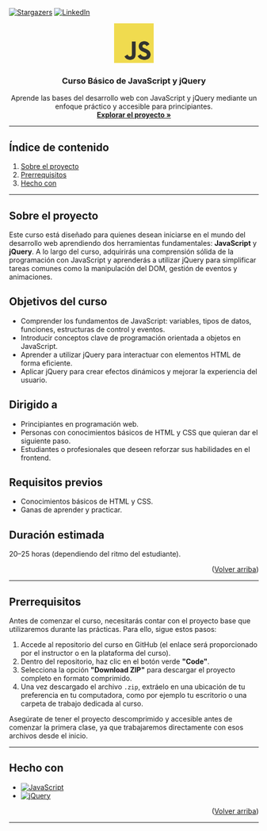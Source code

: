 <!-- Improved compatibility of back to top link -->
<a id="readme-top"></a>

<!-- SHIELDS -->
[![Stargazers][stars-shield]][stars-url]
[![LinkedIn][linkedin-shield]][linkedin-url]

<!-- LOGO -->
<div align="center">
  <a href="https://github.com/kxteuka/JAVASCRIPT-CURSO">
    <img src="/.imagenes/logo.png" alt="Logo" width="80" height="80">
  </a>

  <h3 align="center">Curso Básico de JavaScript y jQuery</h3>

  <p align="center">
    Aprende las bases del desarrollo web con JavaScript y jQuery mediante un enfoque práctico y accesible para principiantes.
    <br />
    <a href="https://github.com/kxteuka/JAVASCRIPT-CURSO"><strong>Explorar el proyecto »</strong></a>
  </p>
</div>

---

## Índice de contenido

<ol>
  <li><a href="#sobre-el-proyecto">Sobre el proyecto</a></li>
  <li><a href="#prerrequisitos">Prerrequisitos</a></li>
  <li><a href="#hecho-con">Hecho con</a></li>
</ol>

---

## Sobre el proyecto

Este curso está diseñado para quienes desean iniciarse en el mundo del desarrollo web aprendiendo dos herramientas fundamentales: **JavaScript** y **jQuery**. A lo largo del curso, adquirirás una comprensión sólida de la programación con JavaScript y aprenderás a utilizar jQuery para simplificar tareas comunes como la manipulación del DOM, gestión de eventos y animaciones.

## Objetivos del curso

- Comprender los fundamentos de JavaScript: variables, tipos de datos, funciones, estructuras de control y eventos.
- Introducir conceptos clave de programación orientada a objetos en JavaScript.
- Aprender a utilizar jQuery para interactuar con elementos HTML de forma eficiente.
- Aplicar jQuery para crear efectos dinámicos y mejorar la experiencia del usuario.

## Dirigido a

- Principiantes en programación web.
- Personas con conocimientos básicos de HTML y CSS que quieran dar el siguiente paso.
- Estudiantes o profesionales que deseen reforzar sus habilidades en el frontend.

## Requisitos previos

- Conocimientos básicos de HTML y CSS.
- Ganas de aprender y practicar.

## Duración estimada

20–25 horas (dependiendo del ritmo del estudiante).

<p align="right">(<a href="#readme-top">Volver arriba</a>)</p>

---

## Prerrequisitos

Antes de comenzar el curso, necesitarás contar con el proyecto base que utilizaremos durante las prácticas. Para ello, sigue estos pasos:

1. Accede al repositorio del curso en GitHub (el enlace será proporcionado por el instructor o en la plataforma del curso).
2. Dentro del repositorio, haz clic en el botón verde **"Code"**.
3. Selecciona la opción **"Download ZIP"** para descargar el proyecto completo en formato comprimido.
4. Una vez descargado el archivo `.zip`, extráelo en una ubicación de tu preferencia en tu computadora, como por ejemplo tu escritorio o una carpeta de trabajo dedicada al curso.

Asegúrate de tener el proyecto descomprimido y accesible antes de comenzar la primera clase, ya que trabajaremos directamente con esos archivos desde el inicio.

---

## Hecho con

- [![JavaScript][Javascript.com]][Javascript-url]
- [![jQuery][JQuery.com]][JQuery-url]

<p align="right">(<a href="#readme-top">Volver arriba</a>)</p>

---

<!-- MARKDOWN LINKS & IMAGES -->

[stars-shield]: https://img.shields.io/github/stars/kxteuka/JAVASCRIPT-CURSO.svg?style=for-the-badge
[stars-url]: https://github.com/kxteuka/JAVASCRIPT-CURSO/stargazers
[linkedin-shield]: https://img.shields.io/badge/-LinkedIn-black.svg?style=for-the-badge&logo=linkedin&colorB=555
[linkedin-url]: https://linkedin.com/in/ivanlopezcabanas
[JQuery.com]: https://img.shields.io/badge/jQuery-0769AD?style=for-the-badge&logo=jquery&logoColor=white
[JQuery-url]: https://jquery.com
[Javascript.com]: https://img.shields.io/badge/JavaScript-F7DF1E?style=for-the-badge&logo=javascript&logoColor=black
[Javascript-url]: https://developer.mozilla.org/es/docs/Web/JavaScript
